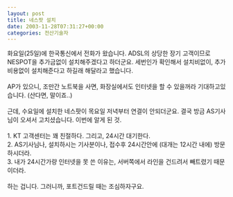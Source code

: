 ```yaml
---
layout: post
title: 네스팟 설치
date: 2003-11-28T07:31:27+00:00
categories: 전산기술자
---
```

화요일(25일)에 한국통신에서 전화가 왔습니다. ADSL의 상당한 장기 고객이므로 NESPOT을 추가금없이 설치해주겠다고 하더군요. 세번인가 확인해서 설치비없이, 추가비용없이 설치해준다고 하길래 해달라고 했습니다.<br /><br />AP가 있으니, 조만간 노트북을 사면, 화장실에서도 인터넷을 할 수 있을꺼라 기대하고있습니다. (산다면, 말이죠..)<br /><br />근데, 수요일에 설치한 네스팟이 목요일 저녁부터 연결이  안되더군요. 결국 방금 AS기사님이 오셔서 고치셨습니다. 이번에 알게 된 것.<br /><br />1. KT 고객센터는 꽤 친절하다. 그리고, 24시간 대기한다.<br />2. AS기사님나, 설치하시는 기사분이나, 접수후 24시간안에 (대개는 12시간 내에) 방문하시더라.<br />3. 내가 24시간가량 인터넷을 못 쓴 이유는, 서버쪽에서 라인을 건드려서 빼트렸기 때문이더라.<br /><br />하는 겁니다. 그러니까, 포트건드릴 때는 조심하자구요.
